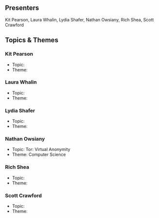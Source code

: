 ## Presenters

Kit Pearson, Laura Whalin, Lydia Shafer, Nathan Owsiany, Rich Shea, Scott Crawford

## Topics & Themes

### Kit Pearson

* Topic:
* Theme:

### Laura Whalin

* Topic:
* Theme:

### Lydia Shafer

* Topic:
* Theme:

### Nathan Owsiany

* Topic: Tor: Virtual Anonymity
* Theme: Computer Science

### Rich Shea

* Topic:
* Theme:

### Scott Crawford

* Topic:
* Theme:

